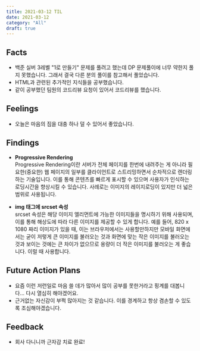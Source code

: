 ```yaml
---
title: 2021-03-12 TIL
date: 2021-03-12
category: "All"
draft: true
---
```


## Facts

- 백준 실버 3레벨 "1로 만들기" 문제를 풀려고 했는데 DP 문제풀이에 너무 약한지 풀지 못했습니다. 그래서 결국 다른 분의 풀이를 참고해서 풀었습니다.
- HTML과 관련된 추가적인 지식들을 공부했습니다.
- 같이 공부했던 팀원의 코드리뷰 요청이 있어서 코드리뷰를 했습니다.

## Feelings

- 오늘은 마음의 짐을 대충 하나 덜 수 있어서 좋았습니다.

## Findings

- **Progressive Rendering**  
  Progressive Rendering이란 서버가 전체 페이지를 한번에 내려주는 게 아니라 필요한(중요한) 웹 페이지의 일부를 클라이언트로 스트리밍하면서 순차적으로 렌더링하는 기술입니다. 이를 통해 콘텐츠를 빠르게 표시할 수 있으며 사용자가 인식하는 로딩시간을 향상시킬 수 있습니다. 사례로는 이미지의 레이지로딩이 있지만 더 넓은 범위로 사용됩니다.

- **img 태그에 srcset 속성**  
  srcset 속성은 해당 이미지 엘리먼트에 가능한 이미지들을 명시하기 위해 사용되며, 이를 통해 해상도에 따라 다른 이미지를 제공할 수 있게 합니다. 예를 들어, 820 x 1080 짜리 이미지가 있을 때, 이는 브라우저에서는 사용할만하지만 모바일 화면에서는 굳이 저렇게 큰 이미지를 불러오는 것과 화면에 맞는 작은 이미지를 불러오는 것과 보이는 것에는 큰 차이가 없으므로 용량이 더 작은 이미지를 불러오는 게 좋습니다. 이럴 때 사용합니다.

## Future Action Plans

- 요즘 이런 저런일로 마음 쓸 데가 많아서 많이 공부를 못한거라고 핑계를 대봅니다... 다시 열심히 해야겠어요.
- 근거없는 자신감이 부쩍 많아지는 것 같습니다. 이를 경계하고 항상 겸손할 수 있도록 조심해야겠습니다.

## Feedback

- 회사 다니니까 근자감 치료 완료!
